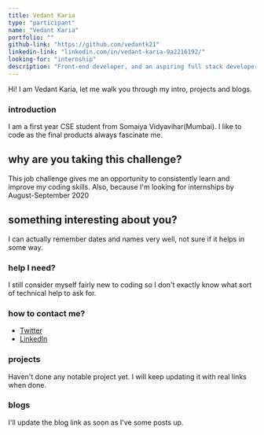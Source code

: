 ```yaml
---
title: Vedant Karia
type: "participant"
name: "Vedant Karia"
portfolio: ""
github-link: "https://github.com/vedantk21"
linkedin-link: "linkedin.com/in/vedant-karia-9a2216192/"
looking-for: "internship"
description: "Front-end developer, and an aspiring full stack developer"
---
```


Hi! I am Vedant Karia, let me walk you through my intro, projects and blogs.

### introduction

I am a first year CSE student from Somaiya Vidyavihar(Mumbai). I like to code as the final products always fascinate me.

## why are you taking this challenge?

This job challenge gives me an opportunity to consistently learn and improve my coding skills.
Also, because I'm looking for internships by August-September 2020

## something interesting about you?

I can actually remember dates and names very well, not sure if it helps in some way.

### help I need?
                
I still consider myself fairly new to coding so I don't exactly know what sort of technical help to ask for.

### how to contact me?

- [Twitter](https://twitter.com/KariaVedant)
- [LinkedIn](linkedin.com/in/vedant-karia-9a2216192/)

### projects
Haven't done any notable project yet.
I will keep updating it with real links when done.

### blogs

I'll update the blog link as soon as I've some posts up.
